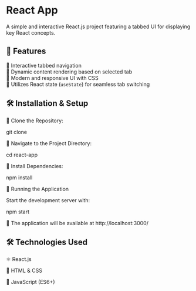 # React App

A simple and interactive React.js project featuring a tabbed UI for displaying key React concepts.

## 🌟 Features

🔵 Interactive tabbed navigation  
🔵 Dynamic content rendering based on selected tab  
🔵 Modern and responsive UI with CSS  
🔵 Utilizes React state (`useState`) for seamless tab switching  


## 🛠 Installation & Setup

🔵 Clone the Repository:

git clone <repository-url>

🔵 Navigate to the Project Directory:

cd react-app

🔵 Install Dependencies:

npm install

🚀 Running the Application

Start the development server with:

npm start

📌 The application will be available at http://localhost:3000/

## 🛠 Technologies Used

⚛️ React.js

🎨 HTML & CSS

🚀 JavaScript (ES6+)




